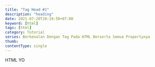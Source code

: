 ```yaml
---
title: "Tag Head #1"
description: "heading"
date: 2021-07-20T20:19:50+07:00
keyword: [html]
tags: [html]
category: Tutorial
series: Berkenalan Dengan Tag Pada HTML Berserta Semua Propertynya
thumb: 
contentType: single
---
```



HTML YO